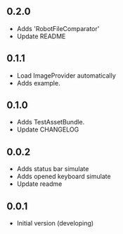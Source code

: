 ## 0.2.0

* Adds 'RobotFileComparator'
* Update README

## 0.1.1

* Load ImageProvider automatically
* Adds example.

## 0.1.0

* Adds TestAssetBundle.
* Update CHANGELOG

## 0.0.2

* Adds status bar simulate
* Adds opened keyboard simulate
* Update readme

## 0.0.1

* Initial version (developing)
